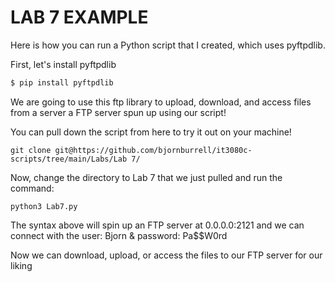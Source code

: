 # LAB 7 EXAMPLE
Here is how you can run a Python script that I created, which uses pyftpdlib. 

First, let's install pyftpdlib

```bash
$ pip install pyftpdlib
```
We are going to use this ftp library to upload, download, and access files from a server a FTP server spun up using our script!

You can pull down the script from here to try it out on your machine!
```
git clone git@https://github.com/bjornburrell/it3080c-scripts/tree/main/Labs/Lab 7/
```

Now, change the directory to Lab 7 that we just pulled and run the command:

```
python3 Lab7.py
```

The syntax above will spin up an FTP server at 0.0.0.0:2121 and we can connect with the user: Bjorn & password: Pa$$W0rd

Now we can download, upload, or access the files to our FTP server for our liking